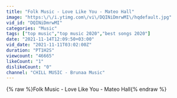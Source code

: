 ```yaml
---
title: "Folk Music - Love Like You - Mateo Hall"
image: "https:\/\/i.ytimg.com\/vi\/DQINiDmrwMI\/hqdefault.jpg"
vid_id: "DQINiDmrwMI"
categories: "Music"
tags: ["top music","top music 2020","best songs 2020"]
date: "2021-11-14T12:09:50+03:00"
vid_date: "2021-11-11T03:02:00Z"
duration: "PT1H2S"
viewcount: "46665"
likeCount: "1"
dislikeCount: "0"
channel: "CHILL MUSIC - Brunaa Music"
---
```

{% raw %}Folk Music - Love Like You - Mateo Hall{% endraw %}
